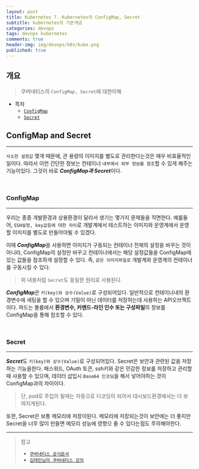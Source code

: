 ```yaml
---
layout: post
title: Kubernetes 7. Kubernetes의 ConfigMap, Secret
subtitle: kubernetes의 기본개념
categories: devops
tags: devops kubernetes
comments: true
header-img: img/devops/k8s/kube.png
published: true
---
```


## 개요
> 쿠버네티스의 `ConfigMap, Secret`에 대한이해
  
- 목차
	- [`ConfigMap`](#configmap)
	- [`Secret`](#secret)

## ConfigMap and Secret
---
`사소한 설정값` 몇개 때문에, 큰 용량의 이미지를 별도로 관리한다는것은 매우 비효율적인일이다. 따라서 이런 간단한 정보는 컨테이너 `내부에서 외부 정보를 참조`할 수 있게 해주는 기능이있다. 그것이 바로 ***ConfigMap과 Secret***이다.

<br>

### ConfigMap

---
우리는 종종 개발환경과 상용환경이 달라서 생기는 몇가지 문제들을 직면한다. 예를들어, `SSH설정, key값등에 대한 차이`로 개발계에서 테스트하는 이미지와 운영계에서 운영할 이미지를 별도로 만들어야될 수 있겠다.

이때 ***ConfigMap***을 사용하면 이미지가 구동되는 컨테이너 전체의 설정을 바꾸는 것이 아니라, ConfigMap의 설정만 바꾸고 컨테이너에서는 해당 설정값들을 ConfigMap에 있는 값들을 참조하게 설정할 수 있다. 즉, `같은 이미지파일로` 개발계와 운영계의 컨테이너를 구동시킬 수 있다. 

> 위 내용처럼 `Secret`도 동일한 원리로 사용된다.

***ConfigMap***은 `키(key)와 상수(Value)`로 구성되어있다. 일반적으로 컨테이너내의 환경변수에 세팅을 할 수 있으며 기밀이 아닌 데이터를 저장하는데 사용하는 API오브젝트이다. 파드는 볼륨에서 **환경변수, 커멘드-라인 인수 또는 구성파일**의 정보를 ConfigMap을 통해 참조할 수 있다.

<br>

### Secret

---

***Secret***도 `키(key)와 상수(Value)`로 구성되어있다. Secret은 보안과 관련된 값을 저장하는 기능을한다. 패스워드, OAuth 토큰, ssh키와 같은 민감한 정보를 저장하고 관리할때 사용할 수 있으며, 데이터 삽입시 `Base64 인코딩`을 해서 넣어야하는 것이 ConfigMap과의 차이이다. 

> 단, pod로 주입이 될때는 자동으로 디코딩이 되어서 대시보드환경에서는 다 보여지게된다.

또한, Secret은 보통 메모리에 저장이된다. 메모리에 저장되는것이 보안에는 더 좋지만 Secret을 너무 많이 만들면 메모리 성능에 영향으 줄 수 있다는점도 주의해야한다.


---
> 참고
> - [`쿠버네티스 공식문서`](https://kubernetes.io/ko/docs/concepts/configuration/secret/)
> - [`김태민님의 쿠버네티스 강의`](https://www.inflearn.com/course/%EC%BF%A0%EB%B2%84%EB%84%A4%ED%8B%B0%EC%8A%A4-%EA%B8%B0%EC%B4%88#)